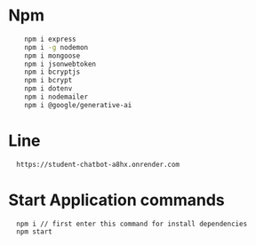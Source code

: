 # Npm 

```sh
    npm i express
    npm i -g nodemon
    npm i mongoose
    npm i jsonwebtoken
    npm i bcryptjs
    npm i bcrypt
    npm i dotenv
    npm i nodemailer
    npm i @google/generative-ai
```

# Line
```sh
  https://student-chatbot-a8hx.onrender.com
```

# Start Application commands

```
  npm i // first enter this command for install dependencies
  npm start
```